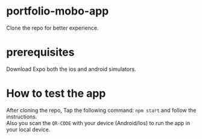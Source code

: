 # portfolio-mobo-app

Clone the repo for better experience. 

# prerequisites

Download Expo both the ios and android simulators.

# How to test the app

After cloning the repo, Tap the following command:
 `npm start` and follow the instructions.<br>
 Also you scan the `QR-CODE` with your device (Android/Ios)
 to run the app in your local device.
